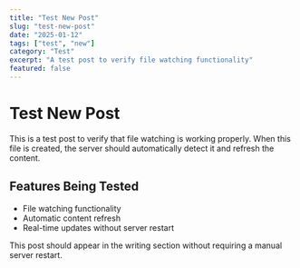 ```yaml
---
title: "Test New Post"
slug: "test-new-post"
date: "2025-01-12"
tags: ["test", "new"]
category: "Test"
excerpt: "A test post to verify file watching functionality"
featured: false
---
```


# Test New Post

This is a test post to verify that file watching is working properly. When this file is created, the server should automatically detect it and refresh the content.

## Features Being Tested

- File watching functionality
- Automatic content refresh
- Real-time updates without server restart

This post should appear in the writing section without requiring a manual server restart.
